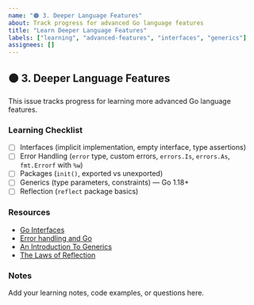 ```yaml
---
name: "🟠 3. Deeper Language Features"
about: Track progress for advanced Go language features
title: "Learn Deeper Language Features"
labels: ["learning", "advanced-features", "interfaces", "generics"]
assignees: []
---
```


## 🟠 3. Deeper Language Features

This issue tracks progress for learning more advanced Go language features.

### Learning Checklist

- [ ] Interfaces (implicit implementation, empty interface, type assertions)
- [ ] Error Handling (`error` type, custom errors, `errors.Is`, `errors.As`, `fmt.Errorf` with `%w`)
- [ ] Packages (`init()`, exported vs unexported)
- [ ] Generics (type parameters, constraints) — Go 1.18+
- [ ] Reflection (`reflect` package basics)

### Resources
- [Go Interfaces](https://golang.org/doc/effective_go.html#interfaces)
- [Error handling and Go](https://blog.golang.org/error-handling-and-go)
- [An Introduction To Generics](https://go.dev/blog/intro-generics)
- [The Laws of Reflection](https://blog.golang.org/laws-of-reflection)

### Notes
Add your learning notes, code examples, or questions here.